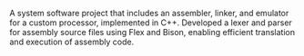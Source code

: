 A system software project that includes an assembler, linker, and emulator for a custom processor, implemented in C++.
Developed a lexer and parser for assembly source files using Flex and Bison, enabling efficient translation and execution of assembly code.
